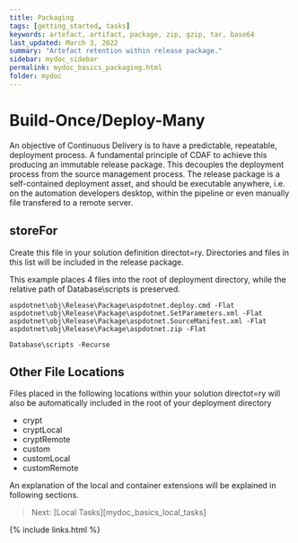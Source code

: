 ```yaml
---
title: Packaging
tags: [getting_started, tasks]
keywords: artefact, artifact, package, zip, gzip, tar, base64
last_updated: March 3, 2022
summary: "Artefact retention within release package."
sidebar: mydoc_sidebar
permalink: mydoc_basics_packaging.html
folder: mydoc
---
```


# Build-Once/Deploy-Many

An objective of Continuous Delivery is to have a predictable, repeatable, deployment process. A fundamental principle of CDAF to achieve this producing an immutable release package. This decouples the deployment process from the source management process. The release package is a self-contained deployment asset, and should be executable anywhere, i.e. on the automation developers desktop, within the pipeline or even manually file transfered to a remote server.

## storeFor

Create this file in your solution definition directot=ry. Directories and files in this list will be included in the release package.

This example places 4 files into the root of deployment directory, while the relative path of Database\scripts is preserved.

```
aspdotnet\obj\Release\Package\aspdotnet.deploy.cmd -Flat
aspdotnet\obj\Release\Package\aspdotnet.SetParameters.xml -Flat
aspdotnet\obj\Release\Package\aspdotnet.SourceManifest.xml -Flat
aspdotnet\obj\Release\Package\aspdotnet.zip -Flat

Database\scripts -Recurse
```

## Other File Locations

Files placed in the following locations within your solution directot=ry will also be automatically included in the root of your deployment directory

- crypt
- cryptLocal
- cryptRemote
- custom
- customLocal
- customRemote

An explanation of the local and container extensions will be explained in following sections.

> Next: [Local Tasks][mydoc_basics_local_tasks]

{% include links.html %}
